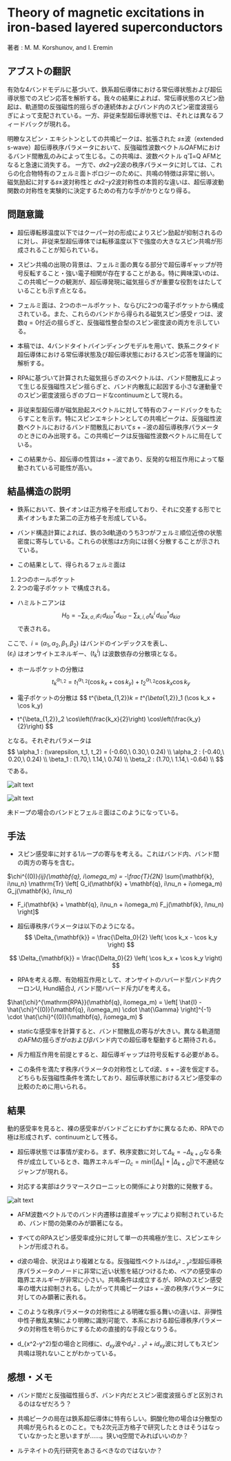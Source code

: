 # Theory of magnetic excitations in iron-based layered superconductors

著者 : M. M. Korshunov, and I. Eremin

## アブストの翻訳

有効な4バンドモデルに基づいて、鉄系超伝導体における常伝導状態および超伝導状態でのスピン応答を解析する。我々の結果によれば、常伝導状態のスピン励起は、軌道間の反強磁性的揺らぎの連続体およびバンド内のスピン密度波揺らぎによって支配されている。一方、非従来型超伝導状態では、それとは異なるフィードバックが現れる。

明瞭なスピン・エキシトンとしての共鳴ピークは、拡張された 
𝑠±波（extended s-wave）超伝導秩序パラメータにおいて、反強磁性波数ベクトル𝑄AFMにおけるバンド間散乱のみによって生じる。この共鳴は、波数ベクトル q=Q AFMとなると急速に消失する。
一方で、𝑑x2−𝑦2​波の秩序パラメータに対しては、これらの化合物特有のフェルミ面トポロジーのために、共鳴の特徴は非常に弱い。
磁気励起に対する𝑠±波対称性と 𝑑𝑥2−𝑦2波対称性の本質的な違いは、超伝導波動関数の対称性を実験的に決定するための有力な手がかりとなり得る。

## 問題意識
- 超伝導転移温度以下ではクーパー対の形成によりスピン励起が抑制されるのに対し、非従来型超伝導体では転移温度以下で強度の大きなスピン共鳴が形成されることが知られている。

- スピン共鳴の出現の背景は、フェルミ面の異なる部分で超伝導ギャップが符号反転すること・強い電子相関が存在することがある。特に興味深いのは、この共鳴ピークの観測が、超伝導発現に磁気揺らぎが重要な役割をはたしていることも示す点となる。

- フェルミ面は、2つのホールポケット、ならびに2つの電子ポケットから構成されている。また、これらのバンドから得られる磁気スピン感受ｒつは、波数$q=0$付近の揺らぎと、反強磁性整合型のスピン密度波の両方を示している。

- 本稿では、4バンドタイトバインディングモデルを用いて、鉄系ニクタイド超伝導体における常伝導状態及び超伝導状態におけるスピン応答を理論的に解析する。

- RPAに基づいて計算された磁気揺らぎのスペクトルは、バンド間散乱によって生じる反強磁性スピン揺らぎと、バンド内散乱に起因する小さな運動量でのスピン密度波揺らぎのブロードなcontinuumとして現れる。

- 非従来型超伝導が磁気励起スペクトルに対して特有のフィードバックをもたらすことを示す。特にスピンエキシトンとしての共鳴ピークは、反強磁性波数ベクトルにおけるバンド間散乱において$s+-$波の超伝導秩序パラメータのときにのみ出現する。この共鳴ピークは反強磁性波数ベクトルに局在している。

- この結果から、超伝導の性質は$s+-$波であり、反発的な相互作用によって駆動されている可能性が高い。

## 結晶構造の説明
- 鉄系において、鉄イオンは正方格子を形成しており、それに交差する形でヒ素イオンもまた第二の正方格子を形成している。

- バンド構造計算によれば、鉄の3d軌道のうち3つがフェルミ順位近傍の状態密度に寄与している。これらの状態はz方向には弱く分散することが示されている。

- この結果として、得られるフェルミ面は
1. 2つのホールポケット
2. 2つの電子ポケット
で構成される。

- ハミルトニアンは
$$
H_0 = - \sum_{k, \sigma, i} \varepsilon_i \, d^{\dagger}_{ki\sigma} d_{ki\sigma} 
      - \sum_{k, i, \sigma} t^i_k \, d^{\dagger}_{ki\sigma} d_{ki\sigma}
$$
で表される。

ここで、$i = (\alpha_1, \alpha_2, \beta_1, \beta_2 )$ はバンドのインデックスを表し、  
$( \varepsilon_i )$ はオンサイトエネルギー、$( t^i_k)$ は波数依存の分散項となる。

- ホールポケットの分散は
$$
t^{\alpha_{1,2}}_k = t^{\alpha_{1,2}}_1 (\cos k_x + \cos k_y) + t^{\alpha_{1,2}}_2 \cos k_x \cos k_y
$$

- 電子ポケットの分散は
$$
t^{\beta_{1,2}}_k = t^{\beta_{1,2}}_1 (\cos k_x + \cos k_y) 
+ t^{\beta_{1,2}}_2 \cos\left(\frac{k_x}{2}\right) \cos\left(\frac{k_y}{2}\right)
$$

となる。それぞれパラメータは
$$
\alpha_1 : (\varepsilon, t_1, t_2) = (-0.60,\ 0.30,\ 0.24) \\
\alpha_2 : (-0.40,\ 0.20,\ 0.24) \\
\beta_1  : (1.70,\ 1.14,\ 0.74) \\
\beta_2  : (1.70,\ 1.14,\ -0.64) \\
$$
である。

![alt text](image-14.png)

![alt text](image-15.png)

未ドープの場合のバンドとフェルミ面はこのようになっている。

## 手法
- スピン感受率に対する1ループの寄与を考える。これはバンド内、バンド間の両方の寄与を含む。

$\chi^{(0)}_{ij}(\mathbf{q}, i\omega_m) = -\frac{T}{2N} \sum_{\mathbf{k}, i\nu_n} 
\mathrm{Tr} \left[
G_i(\mathbf{k} + \mathbf{q}, i\nu_n + i\omega_m) G_j(\mathbf{k}, i\nu_n) 
+ F_i(\mathbf{k} + \mathbf{q}, i\nu_n + i\omega_m) F_j(\mathbf{k}, i\nu_n)
\right]$

- 超伝導秩序パラメータは以下のようになる。
$$
\Delta_{\mathbf{k}} = \frac{\Delta_0}{2} \left( \cos k_x - \cos k_y \right)
$$

$$
\Delta_{\mathbf{k}} = \frac{\Delta_0}{2} \left( \cos k_x + \cos k_y \right)
$$


- RPAを考える際、有効相互作用として、オンサイトのハバード型バンド内クーロンU, Hund結合J, バンド間ハバード斥力$U'$を考える。

$\hat{\chi}^{\mathrm{RPA}}(\mathbf{q}, i\omega_m) = 
\left[ \hat{I} - \hat{\chi}^{(0)}(\mathbf{q}, i\omega_m) \cdot \hat{\Gamma} \right]^{-1}
\cdot \hat{\chi}^{(0)}(\mathbf{q}, i\omega_m)
$

- staticな感受率を計算すると、バンド間散乱の寄与が大きい。異なる軌道間のAFMの揺らぎが$\alpha$および$\beta$バンド内での超伝導を駆動すると期待される。

- 斥力相互作用を前提とすると、超伝導ギャップは符号反転する必要がある。
- この条件を満たす秩序パラメータの対称性としてd波、$s+-$波を仮定する。どちらも反強磁性条件を満たしており、超伝導状態におけるスピン感受率の比較のために用いられる。

## 結果
動的感受率を見ると、裸の感受率がバンドごとにわずかに異なるため、RPAでの極は形成されず、continuumとして残る。

- 超伝導状態では事情が変わる。まず、秩序変数に対して$\Delta_k = -\Delta_{k+Q}$なる条件が成立しているとき、臨界エネルギー$\Omega_c = min(|\Delta_k| + |\Delta_{k+Q}|)$で不連続なジャンプが現れる。

- 対応する実部はクラマースクローニッヒの関係により対数的に発散する。

![alt text](image-16.png)

- AFM波数ベクトルでのバンド内遷移は直接ギャップにより抑制されているため、バンド間の効果のみが顕著になる。

- すべてのRPAスピン感受率成分に対して単一の共鳴極が生じ、スピンエキシトンが形成される。

- d波の場合、状況はより複雑となる。反強磁性ベクトルは$d_{x^2-y^2}$型超伝導秩序パラメータのノードに非常に近い状態を結びつけるため、ベアの感受率の臨界エネルギーが非常に小さい。共鳴条件は成立するが、RPAのスピン感受率の増大は抑制される。したがって共鳴ピークは$s+-$波の秩序パラメータに対してのみ顕著に表れる。

- このような秩序パラメータの対称性による明確な振る舞いの違いは、非弾性中性子散乱実験により明瞭に識別可能で、本系における超伝導秩序パラメータの対称性を明らかにするための直接的な手段となりうる。

- d_{x^2-y^2}型の場合と同様に、$d_{xy}$波や$d_{x^2-y^2}+id_{xy}$波に対してもスピン共鳴は現れないことがわかっている。

## 感想・メモ
- バンド間だと反強磁性揺らぎ、バンド内だとスピン密度波揺らぎと区別されるのはなぜだろう？

- 共鳴ピークの局在は鉄系超伝導体に特有らしい。銅酸化物の場合は分散型の共鳴が見られるとのこと。でも2次元正方格子で研究したときはそうはなっていなかったと思いますが……。狭いq空間でみればいいのか？

- ルテネイトの先行研究をあさるべきなのではないか？